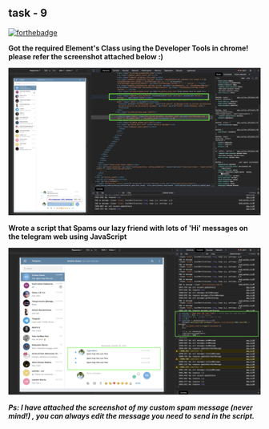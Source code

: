 ## task - 9
[![forthebadge](https://forthebadge.com/images/badges/made-with-javascript.svg)](https://forthebadge.com)

**Got the required Element's Class using the Developer Tools in chrome! please refer the screenshot attached below :)**

<img src="./Screenshot_1.png" width="900">

**Wrote a script that Spams our lazy friend with lots of 'Hi' messages on the telegram web using JavaScript**

<img src="./Screenshot_2.png" width="900">

***Ps: I have attached the screenshot of my custom spam message (never mind!) , you can always edit the message you need to send in the script.***

